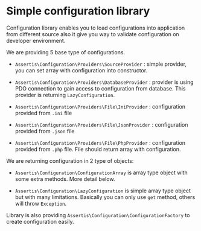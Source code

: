 # Simple configuration library

Configuration library enables you to load configurations into application from different source also it give you way to
validate configuration on developer environment.
 
We are providing 5 base type of configurations.

* `Assertis\Configuration\Providers\SourceProvider` : simple provider, you can set array with configuration into constructor.

* `Assertis\Configuration\Providers\DatabaseProvider` : provider is using PDO connection to gain access to configuration from database.
This provider is returning `LazyConfiguration`.

* `Assertis\Configuration\Providers\File\IniProvider` : configuration provided from `.ini` file
 
* `Assertis\Configuration\Providers\File\JsonProvider` : configuration provided from `.json` file

* `Assertis\Configuration\Providers\File\PhpProvider` : configuration provided from `.php` file. File should return array
with configuration. 

We are returning configuration in 2 type of objects:

* `Assertis\Configuration\ConfigurationArray` is array type object with some extra methods. More detail below.  

* `Assertis\Configuration\LazyConfiguration` is simple array type object but with many limitations. Basically you can
only use `get` method, others will throw `Exception`. 

Library is also providing `Assertis\Configuration\ConfigurationFactory` to create configuration easily. 